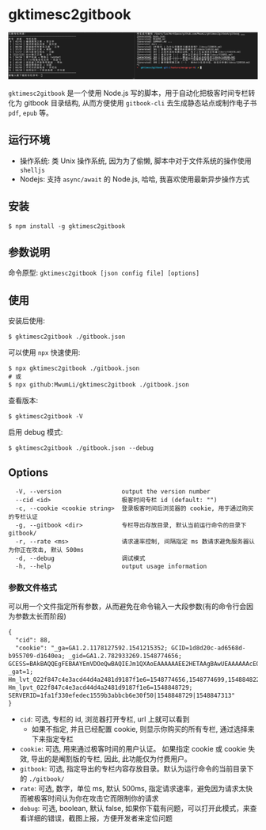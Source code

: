 # gktimesc2gitbook

![screenshot](./screenshot.png)  

`gktimesc2gitbook` 是一个使用 Node.js 写的脚本，用于自动化把极客时间专栏转化为 gitbook 目录结构, 从而方便使用 `gitbook-cli` 去生成静态站点或制作电子书 `pdf`, `epub` 等。  

## 运行环境

* 操作系统: 类 Unix 操作系统, 因为为了偷懒, 脚本中对于文件系统的操作使用 `shelljs`  
* Nodejs: 支持 `async/await` 的 Node.js, 哈哈, 我喜欢使用最新异步操作方式  

## 安装

	$ npm install -g gktimesc2gitbook

## 参数说明

命令原型:  `gktimesc2gitbook [json config file] [options]`  

## 使用

安装后使用:  

	$ gktimesc2gitbook ./gitbook.json

可以使用 `npx` 快速使用:  

	$ npx gktimesc2gitbook ./gitbook.json
	# 或
	$ npx github:MwumLi/gktimesc2gitbook ./gitbook.json

查看版本:  

	$ gktimesc2gitbook -V

启用 debug 模式:  

	$ gktimesc2gitbook ./gitbook.json --debug

## Options

```
  -V, --version                 output the version number
  --cid <id>                    极客时间专栏 id (default: "")
  -c, --cookie <cookie string>  登录极客时间后浏览器的 cookie, 用于通过购买的专栏认证
  -g, --gitbook <dir>           专栏导出存放目录, 默认当前运行命令的目录下 gitbook/
  -r, --rate <ms>               请求速率控制, 间隔指定 ms 数请求避免服务器认为你正在攻击, 默认 500ms
  -d, --debug                   调试模式
  -h, --help                    output usage information
```

### 参数文件格式

可以用一个文件指定所有参数，从而避免在命令输入一大段参数(有的命令行会因为参数太长而阶段)  

```
{
  "cid": 88,
  "cookie": "_ga=GA1.2.1178127592.1541215352; GCID=1d8d20c-ad6568d-b955709-d1640ea; _gid=GA1.2.782933269.1548774656; GCESS=BAkBAQQEgFEBAAYEmVDOeQwBAQIEJm1QXAoEAAAAAAEE2HETAAgBAwUEAAAAAAcEQLd.3AsCBAADBCZtUFw-; _gat=1; Hm_lvt_022f847c4e3acd44d4a2481d9187f1e6=1548774656,1548774699,1548848221,1548848729; Hm_lpvt_022f847c4e3acd44d4a2481d9187f1e6=1548848729; SERVERID=1fa1f330efedec1559b3abbcb6e30f50|1548848729|1548847313"
}
```

* `cid`: 可选, 专栏的 id, 浏览器打开专栏, url 上就可以看到
  * 如果不指定, 并且已经配置 cookie, 则显示你购买的所有专栏, 通过选择来下来指定专栏  
* `cookie`: 可选, 用来通过极客时间的用户认证。 如果指定 cookie 或 cookie 失效, 导出的是阉割版的专栏, 因此, 此功能仅为付费用户。  
* `gitbook`: 可选, 指定导出的专栏内容存放目录。默认为运行命令的当前目录下的 `./gitbook/`  
* `rate`: 可选, 数字，单位 ms, 默认 500ms, 指定请求速率，避免因为请求太快而被极客时间认为你在攻击它而限制你的请求  
* `debug`: 可选, boolean, 默认 false, 如果你下载有问题，可以打开此模式，来查看详细的错误，截图上报，方便开发者来定位问题  